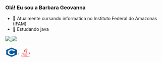 ### Olá! Eu sou a Barbara Geovanna 

- 🔭 Atualmente cursando informatica no Instituto Federal do Amazonas (IFAM)
- 🌱 Estudando java 

 <div>
  <a href="https://github.com/geossat">
  <img height="180em" src="https://github-readme-stats.vercel.app/api?username=geossat&show_icons=false&theme=dark&include_all_commits=true&count_private=true"/>
  <img height="180em" src="https://github-readme-stats.vercel.app/api/top-langs/?username=geossat&layout=compact&langs_count=7&theme=dark"/>
</div>
  
<div style="display: inline_block"><br>
  <img align="center" alt="Geo-C" height="30" width="40" src="https://raw.githubusercontent.com/devicons/devicon/master/icons/c/c-plain.svg">
  <img align="center" alt="Geo-Java" height="30" width="40" src="https://raw.githubusercontent.com/devicons/devicon/master/icons/java/java-plain.svg">
  
  ##
  
